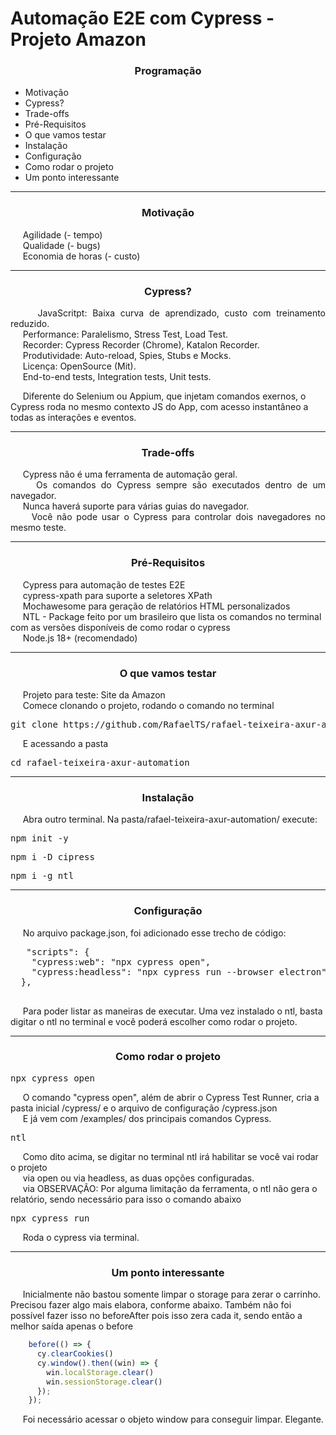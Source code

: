 # Automação E2E com Cypress - Projeto Amazon

<h3 align="center">Programação</h3>

<ul>
  <li>Motivação</li>
  <li>Cypress?</li>
  <li>Trade-offs</li>
  <li>Pré-Requisitos</li>
  <li>O que vamos testar</li>
  <li>Instalação</li>
  <li>Configuração</li>
  <li>Como rodar o projeto</li>
  <li>Um ponto interessante</li>
</ul>

<hr>

<h3 align="center">Motivação</h3>

<p align="left">
  &nbsp;&nbsp;&nbsp;&nbsp;&nbsp;Agilidade (- tempo)<br>
  &nbsp;&nbsp;&nbsp;&nbsp;&nbsp;Qualidade (- bugs)<br>
  &nbsp;&nbsp;&nbsp;&nbsp;&nbsp;Economia de horas (- custo)
</p>

<hr>

<h3 align="center"> 
  Cypress?
</h3>

<p align="justify">
  &nbsp;&nbsp;&nbsp;&nbsp;&nbsp;JavaScritpt: Baixa curva de aprendizado, custo com treinamento reduzido.<br>
  &nbsp;&nbsp;&nbsp;&nbsp;&nbsp;Performance: Paralelismo, Stress Test, Load Test.<br>
  &nbsp;&nbsp;&nbsp;&nbsp;&nbsp;Recorder: Cypress Recorder (Chrome), Katalon Recorder.<br>
  &nbsp;&nbsp;&nbsp;&nbsp;&nbsp;Produtividade: Auto-reload, Spies, Stubs e Mocks.<br>
  &nbsp;&nbsp;&nbsp;&nbsp;&nbsp;Licença: OpenSource (Mit).<br>
  &nbsp;&nbsp;&nbsp;&nbsp;&nbsp;End-to-end tests, Integration tests, Unit tests.<br>

  &nbsp;&nbsp;&nbsp;&nbsp;&nbsp;Diferente do Selenium ou Appium, que injetam comandos exernos, o Cypress roda no mesmo contexto JS do App, com acesso instantâneo a todas as interações e eventos.
</p>

<hr>

<h3 align="center"> 
  Trade-offs
</h3>

<p align="justify">
  &nbsp;&nbsp;&nbsp;&nbsp;&nbsp;Cypress não é uma ferramenta de automação geral.<br>
  &nbsp;&nbsp;&nbsp;&nbsp;&nbsp;Os comandos do Cypress sempre são executados dentro de um navegador.<br>
  &nbsp;&nbsp;&nbsp;&nbsp;&nbsp;Nunca haverá suporte para várias guias do navegador.<br>
  &nbsp;&nbsp;&nbsp;&nbsp;&nbsp;Você não pode usar o Cypress para controlar dois navegadores no mesmo teste.
</p>

<hr>

<h3 align="center"> 
  Pré-Requisitos
</h3>

<p>
  &nbsp;&nbsp;&nbsp;&nbsp;&nbsp;Cypress para automação de testes E2E<br>
  &nbsp;&nbsp;&nbsp;&nbsp;&nbsp;cypress-xpath para suporte a seletores XPath<br>
  &nbsp;&nbsp;&nbsp;&nbsp;&nbsp;Mochawesome para geração de relatórios HTML personalizados<br>
  &nbsp;&nbsp;&nbsp;&nbsp;&nbsp;NTL - Package feito por um brasileiro que lista os comandos no terminal com as versões disponíveis de como rodar o cypress<br>
  &nbsp;&nbsp;&nbsp;&nbsp;&nbsp;Node.js 18+ (recomendado)
</p>

<hr>

<h3 align="center"> 
  O que vamos testar
</h3>

<p align="justify">
  &nbsp;&nbsp;&nbsp;&nbsp;&nbsp;Projeto para teste: Site da Amazon<br>
  &nbsp;&nbsp;&nbsp;&nbsp;&nbsp;Comece clonando o projeto, rodando o comando no terminal<br>
  <pre>git clone https://github.com/RafaelTS/rafael-teixeira-axur-automation.git</pre>
  &nbsp;&nbsp;&nbsp;&nbsp;&nbsp;E acessando a pasta<br>
  <pre>cd rafael-teixeira-axur-automation</pre>
</p>

<hr>

<h3 align="center"> 
  Instalação
</h3>

<p align="justify">
  &nbsp;&nbsp;&nbsp;&nbsp;&nbsp;Abra outro terminal. Na pasta/rafael-teixeira-axur-automation/ execute:
  <pre>npm init -y</pre>
  <pre>npm i -D cipress</pre>
  <pre>npm i -g ntl</pre>
</p>

<hr>

<h3 align="center"> 
  Configuração
</h3>

<p align="left">
  &nbsp;&nbsp;&nbsp;&nbsp;&nbsp;No arquivo package.json, foi adicionado esse trecho de código:<br>
  <pre>
   "scripts": {
    "cypress:web": "npx cypress open",
    "cypress:headless": "npx cypress run --browser electron"
  },
  </pre>
  &nbsp;&nbsp;&nbsp;&nbsp;&nbsp;Para poder listar as maneiras de executar. Uma vez instalado o ntl, basta digitar o ntl no terminal e você poderá escolher como rodar o projeto.  
  
</p>
<hr>

<h3 align="center"> 
  Como rodar o projeto
</h3>

<p align="left">
    <pre>npx cypress open</pre>
    &nbsp;&nbsp;&nbsp;&nbsp;&nbsp;O comando "cypress open", além de abrir o Cypress Test Runner, cria a pasta inicial /cypress/ e o arquivo de configuração /cypress.json<br>
    &nbsp;&nbsp;&nbsp;&nbsp;&nbsp;E já vem com /examples/ dos principais comandos Cypress.<br>
    <pre>ntl</pre>
    &nbsp;&nbsp;&nbsp;&nbsp;&nbsp;Como dito acima, se digitar no terminal ntl irá habilitar se você vai rodar o projeto<br>
    &nbsp;&nbsp;&nbsp;&nbsp;&nbsp;via open ou via headless, as duas opções configuradas.<br>
    &nbsp;&nbsp;&nbsp;&nbsp;&nbsp;via OBSERVAÇÃO: Por alguma limitação da ferramenta, o ntl não gera o relatório, sendo necessário para isso o comando abaixo<br>
    <pre>npx cypress run</pre>
    &nbsp;&nbsp;&nbsp;&nbsp;&nbsp;Roda o cypress via terminal.<br>
</p>

<hr>

<h3 align="center"> 
  Um ponto interessante
</h3>

<p align="left">
  &nbsp;&nbsp;&nbsp;&nbsp;&nbsp;Inicialmente não bastou somente limpar o storage para zerar o carrinho. Precisou fazer algo mais elabora, conforme abaixo. Também não foi possível fazer isso no beforeAfter pois isso zera cada it, sendo então a melhor saída apenas o before<br>

```js
    before(() => {
      cy.clearCookies()
      cy.window().then((win) => {
        win.localStorage.clear()
        win.sessionStorage.clear()
      });
    });
```

  &nbsp;&nbsp;&nbsp;&nbsp;&nbsp;Foi necessário acessar o objeto window para conseguir limpar. Elegante.<br>
</p>

